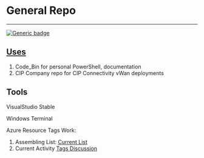 # General Repo
<hr></hr>

[![Generic badge](https://img.shields.io/badge/PROFILE-Development-<COLOR>.svg)](https://shields.io/)

## <u>Uses</u>

1. Code_Bin for personal PowerShell, documentation
1. CIP Company repo for CIP Connectivity vWan deployments

## Tools


VisualStudio Stable 

Windows Terminal


Azure Resource Tags Work:

1. Assembling List:  [Current List](https://gist.github.com/jkav58/1a7d80937d82175b5d567e5b135c51bd)
2. Current Activity [Tags Discussion](tags/tags.md)
